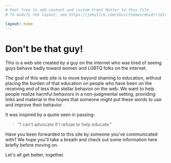 ```yaml
---
# Feel free to add content and custom Front Matter to this file.
# To modify the layout, see https://jekyllrb.com/docs/themes/#overriding-theme-defaults

layout: home
---
```


# Don't be that guy!

This is a web site created by a guy on the internet who was tired of seeing guys behave badly toward women and LGBTQ folks on the internet.

The goal of this web site is to move beyond shaming to education, without placing the burden of that education on people who have been on the receiving end of less than stellar behavior on the web. We want to help people realize harmful behaviors in a non-judgmental setting, providing links and material in the hopes that someone might put these words to use and improve their behavior.

It was inspired by a quote seen in passing:

> "I can't advocate if I refuse to help educate."

Have you been forwarded to this site by someone you've communicated with? We hope you'll take a breath and check out some information here briefly before moving on.

Let's all get better, together.
